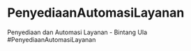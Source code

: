 # PenyediaanAutomasiLayanan
Penyediaan dan Automasi Layanan - Bintang Ula 
#PenyediaanAutomasiLayanan
